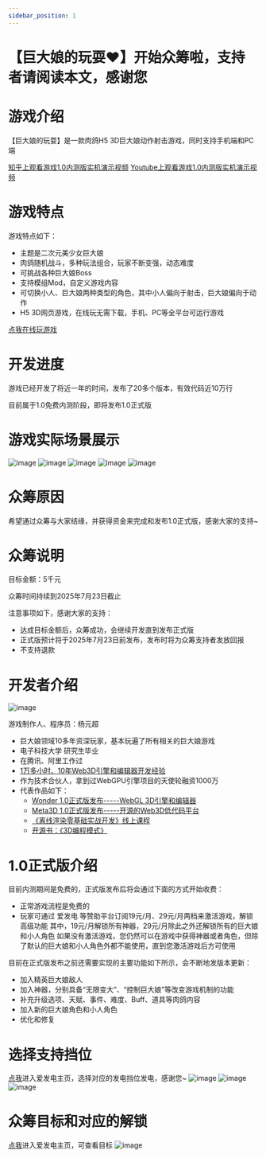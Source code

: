 ```yaml
---
sidebar_position: 1
---
```


# 【巨大娘的玩耍♥】开始众筹啦，支持者请阅读本文，感谢您

# 游戏介绍

【巨大娘的玩耍】是一款肉鸽H5 3D巨大娘动作射击游戏，同时支持手机端和PC端

[知乎上观看游戏1.0内测版实机演示视频](https://www.zhihu.com/zvideo/1887074314072867866)
[Youtube上观看游戏1.0内测版实机演示视频](https://www.youtube.com/watch?v=Z9GxAnt7p5k)



# 游戏特点

游戏特点如下：

- 主题是二次元美少女巨大娘
- 肉鸽随机战斗，多种玩法组合，玩家不断变强，动态难度
- 可挑战各种巨大娘Boss
- 支持模组Mod，自定义游戏内容
- 可切换小人、巨大娘两种类型的角色，其中小人偏向于射击，巨大娘偏向于动作
- H5 3D网页游戏，在线玩无需下载，手机、PC等全平台可运行游戏


[点我在线玩游戏](http://www.gts-play.cn/)


# 开发进度

游戏已经开发了将近一年的时间，发布了20多个版本，有效代码近10万行

目前属于1.0免费内测阶段，即将发布1.0正式版

# 游戏实际场景展示

<!-- ![image](../static/img/众筹须知/a1.jpg) -->
![image](../static/img/众筹须知/a1.jpg)
![image](../static/img/众筹须知/a2.jpg)
![image](../static/img/众筹须知/a3.png)
![image](../static/img/众筹须知/a4.png)
![image](../static/img/众筹须知/a5.png)



# 众筹原因

希望通过众筹与大家结缘，并获得资金来完成和发布1.0正式版，感谢大家的支持~


# 众筹说明

目标金额：5千元

众筹时间持续到2025年7月23日截止

注意事项如下，感谢大家的支持：
- 达成目标金额后，众筹成功，会继续开发直到发布正式版
- 正式版预计将于2025年7月23日前发布，发布时将为众筹支持者发放回报
- 不支持退款




# 开发者介绍

![image](../static/img/众筹须知/b1.jpg)

游戏制作人、程序员：杨元超 

- 巨大娘领域10多年资深玩家，基本玩遍了所有相关的巨大娘游戏
- 电子科技大学 研究生毕业
- 在腾讯、阿里工作过
- [1万多小时、10年Web3D引擎和编辑器开发经验](https://www.cnblogs.com/chaogex/p/15986803.html)
- 作为技术合伙人，拿到过WebGPU引擎项目的天使轮融资1000万
- 代表作品如下：
    - [Wonder 1.0正式版发布-----WebGL 3D引擎和编辑器](https://www.cnblogs.com/chaogex/p/10508464.html)
    - [Meta3D 1.0正式版发布-----开源的Web3D低代码平台](https://www.cnblogs.com/chaogex/p/17935529.html)
    - [《离线渲染零基础实战开发》线上课程](https://www.bilibili.com/video/BV1Jo4y1Z7ty/?spm_id_from=333.1387.0.0)
    - [开源书：《3D编程模式》](https://www.cnblogs.com/chaogex/p/17416866.html)






# 1.0正式版介绍

目前内测期间是免费的，正式版发布后将会通过下面的方式开始收费：

- 正常游戏流程是免费的
- 玩家可通过 爱发电 等赞助平台订阅19元/月、29元/月两档来激活游戏，解锁高级功能
其中，19元/月解锁所有神器，29元/月除此之外还解锁所有的巨大娘和小人角色
如果没有激活游戏，您仍然可以在游戏中获得神器或者角色，但除了默认的巨大娘和小人角色外都不能使用，直到您激活游戏后方可使用


目前在正式版发布之前还需要实现的主要功能如下所示，会不断地发版本更新：

- 加入精英巨大娘敌人
- 加入神器，分别具备“无限变大”、“控制巨大娘”等改变游戏机制的功能
- 补充升级选项、天赋、事件、难度、Buff、道具等肉鸽内容
- 加入新的巨大娘角色和小人角色
- 优化和修复

# 选择支持挡位
[点我](https://afdian.com/a/gts-play)进入爱发电主页，选择对应的发电挡位发电，感谢您~
![image](../static/img/众筹须知/c1.png)
![image](../static/img/众筹须知/c2.png)
![image](../static/img/众筹须知/c3.png)



# 众筹目标和对应的解锁
[点我](https://afdian.com/a/gts-play)进入爱发电主页，可查看目标
![image](../static/img/众筹须知/d1.png)









